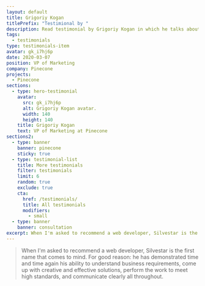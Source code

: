 ```yaml
---
layout: default
title: Grigoriy Kogan
titlePrefix: "Testimional by "
description: Read testimonial by Grigoriy Kogan in which he talks about his positive experience in working with Silvestar Bistrović.
tags:
  - testimonials
type: testimonials-item
avatar: gk_i7hj6p
date: 2020-03-07
position: VP of Marketing
company: Pinecone
projects:
  - Pinecone
sections:
  - type: hero-testimonial
    avatar:
      src: gk_i7hj6p
      alt: Grigoriy Kogan avatar.
      width: 140
      height: 140
    title: Grigoriy Kogan
    text: VP of Marketing at Pinecone
sections2:
  - type: banner
    banner: pinecone
    sticky: true
  - type: testimonial-list
    title: More testimonials
    filter: testimonials
    limit: 6
    random: true
    exclude: true
    cta:
      href: /testimonials/
      title: All testimonials
      modifiers:
        - small
  - type: banner
    banner: consultation
excerpt: When I'm asked to recommend a web developer, Silvestar is the first name that comes to mind...
---
```


> When I'm asked to recommend a web developer, Silvestar is the first name that comes to mind. For good reason: he has demonstrated time and time again his ability to understand business requirements, come up with creative and effective solutions, perform the work to meet high standards, and communicate clearly all throughout.
